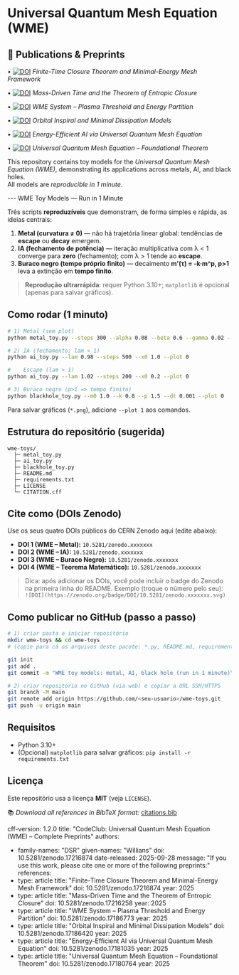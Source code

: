 # Universal Quantum Mesh Equation (WME)

## 📄 Publications & Preprints

•⁠  ⁠[![DOI](https://zenodo.org/badge/DOI/10.5281/zenodo.17216874.svg)](https://doi.org/10.5281/zenodo.17216874) *Finite-Time Closure Theorem and Minimal-Energy Mesh Framework*

•⁠  ⁠[![DOI](https://zenodo.org/badge/DOI/10.5281/zenodo.17216258.svg)](https://doi.org/10.5281/zenodo.17216258) *Mass-Driven Time and the Theorem of Entropic Closure*

•⁠  ⁠[![DOI](https://zenodo.org/badge/DOI/10.5281/zenodo.17186773.svg)](https://doi.org/10.5281/zenodo.17186773) *WME System – Plasma Threshold and Energy Partition*

•⁠  ⁠[![DOI](https://zenodo.org/badge/DOI/10.5281/zenodo.17186420.svg)](https://doi.org/10.5281/zenodo.17186420) *Orbital Inspiral and Minimal Dissipation Models*

•⁠  ⁠[![DOI](https://zenodo.org/badge/DOI/10.5281/zenodo.17181035.svg)](https://doi.org/10.5281/zenodo.17181035) *Energy-Efficient AI via Universal Quantum Mesh Equation*

•⁠  ⁠[![DOI](https://zenodo.org/badge/DOI/10.5281/zenodo.17180764.svg)](https://doi.org/10.5281/zenodo.17180764) *Universal Quantum Mesh Equation – Foundational Theorem*

This repository contains toy models for the *Universal Quantum Mesh Equation (WME)*, demonstrating its applications across metals, AI, and black holes.  
All models are *reproducible in 1 minute*.

--- WME Toy Models — Run in 1 Minute

Três scripts **reproduzíveis** que demonstram, de forma simples e rápida, as ideias centrais:
1. **Metal (curvatura ≠ 0)** — não há trajetória linear global: tendências de **escape** ou **decay** emergem.
2. **IA (fechamento de potência)** — iteração multiplicativa com λ < 1 converge para **zero** (fechamento); com λ > 1 tende ao **escape**.
3. **Buraco negro (tempo próprio finito)** — decaimento **m'(τ) = -k·m^p, p>1** leva a extinção em **tempo finito**.

> **Reprodução ultrarrápida**: requer Python 3.10+; `matplotlib` é opcional (apenas para salvar gráficos).

## Como rodar (1 minuto)

```bash
# 1) Metal (sem plot)
python metal_toy.py --steps 300 --alpha 0.08 --beta 0.6 --gamma 0.02 --plot 0

# 2) IA (fechamento; lam < 1)
python ai_toy.py --lam 0.98 --steps 500 --x0 1.0 --plot 0

#    Escape (lam > 1)
python ai_toy.py --lam 1.02 --steps 200 --x0 0.2 --plot 0

# 3) Buraco negro (p>1 => tempo finito)
python blackhole_toy.py --m0 1.0 --k 0.8 --p 1.5 --dt 0.001 --plot 0
```

Para salvar gráficos (`*.png`), adicione `--plot 1` aos comandos.

## Estrutura do repositório (sugerida)

```
wme-toys/
  ├─ metal_toy.py
  ├─ ai_toy.py
  ├─ blackhole_toy.py
  ├─ README.md
  ├─ requirements.txt
  ├─ LICENSE
  └─ CITATION.cff
```

## Cite como (DOIs Zenodo)

Use os seus quatro DOIs públicos do CERN Zenodo aqui (edite abaixo):
- **DOI 1 (WME – Metal):** `10.5281/zenodo.xxxxxxx`
- **DOI 2 (WME – IA):** `10.5281/zenodo.xxxxxxx`
- **DOI 3 (WME – Buraco Negro):** `10.5281/zenodo.xxxxxxx`
- **DOI 4 (WME – Teorema Matemático):** `10.5281/zenodo.xxxxxxx`

> Dica: após adicionar os DOIs, você pode incluir o badge do Zenodo na primeira linha do README. Exemplo (troque o número pelo seu):  
> `![DOI](https://zenodo.org/badge/DOI/10.5281/zenodo.xxxxxxx.svg)`

## Como publicar no GitHub (passo a passo)

```bash
# 1) criar pasta e iniciar repositório
mkdir wme-toys && cd wme-toys
# (copie para cá os arquivos deste pacote: *.py, README.md, requirements.txt, LICENSE, CITATION.cff)

git init
git add .
git commit -m "WME toy models: metal, AI, black hole (run in 1 minute)"

# 2) criar repositório no GitHub (via web) e copiar a URL SSH/HTTPS
git branch -M main
git remote add origin https://github.com/<seu-usuario>/wme-toys.git
git push -u origin main
```

## Requisitos

- Python 3.10+
- (Opcional) `matplotlib` para salvar gráficos: `pip install -r requirements.txt`

## Licença
Este repositório usa a licença **MIT** (veja `LICENSE`).

📚 *Download all references in BibTeX format:* [citations.bib](citations.bib)

cff-version: 1.2.0
title: "CodeClub: Universal Quantum Mesh Equation (WME) – Complete Preprints"
authors:
  - family-names: "DSR"
    given-names: "Willians"
doi: 10.5281/zenodo.17216874
date-released: 2025-09-28
message: "If you use this work, please cite one or more of the following preprints:"
references:
  - type: article
    title: "Finite-Time Closure Theorem and Minimal-Energy Mesh Framework"
    doi: 10.5281/zenodo.17216874
    year: 2025
  - type: article
    title: "Mass-Driven Time and the Theorem of Entropic Closure"
    doi: 10.5281/zenodo.17216258
    year: 2025
  - type: article
    title: "WME System – Plasma Threshold and Energy Partition"
    doi: 10.5281/zenodo.17186773
    year: 2025
  - type: article
    title: "Orbital Inspiral and Minimal Dissipation Models"
    doi: 10.5281/zenodo.17186420
    year: 2025
  - type: article
    title: "Energy-Efficient AI via Universal Quantum Mesh Equation"
    doi: 10.5281/zenodo.17181035
    year: 2025
  - type: article
    title: "Universal Quantum Mesh Equation – Foundational Theorem"
    doi: 10.5281/zenodo.17180764
    year: 2025
